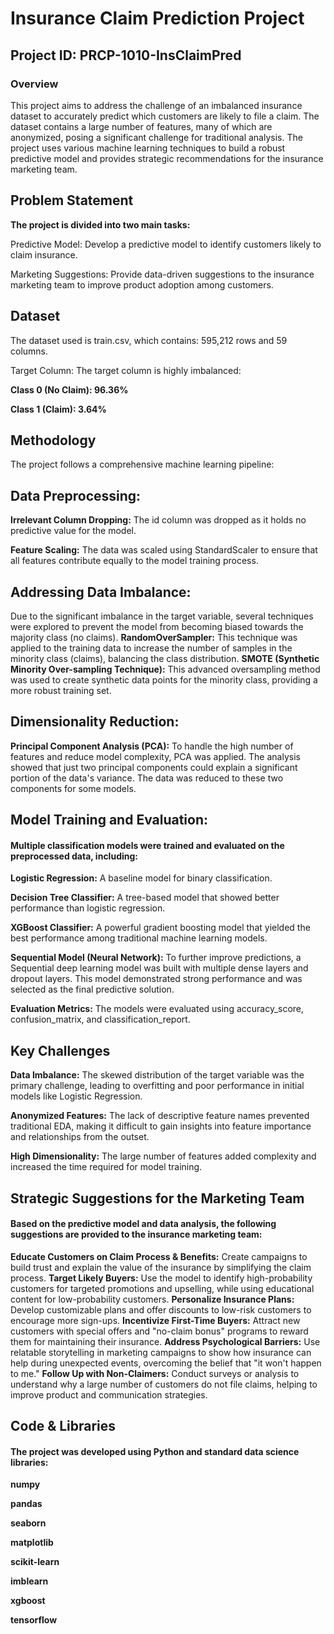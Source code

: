 # Insurance Claim Prediction Project

## Project ID: PRCP-1010-InsClaimPred

### Overview

This project aims to address the challenge of an imbalanced insurance dataset to accurately predict which customers are likely to file a claim. The dataset contains a large number of features, many of which are anonymized, posing a significant challenge for traditional analysis. The project uses various machine learning techniques to build a robust predictive model and provides strategic recommendations for the insurance marketing team.

## Problem Statement

**The project is divided into two main tasks:**

Predictive Model: Develop a predictive model to identify customers likely to claim insurance.

Marketing Suggestions: Provide data-driven suggestions to the insurance marketing team to improve product adoption among customers.

## Dataset

The dataset used is train.csv, which contains:
595,212 rows and 59 columns.

Target Column: The target column is highly imbalanced:

**Class 0 (No Claim): 96.36%**

**Class 1 (Claim): 3.64%**

## Methodology
The project follows a comprehensive machine learning pipeline:

## Data Preprocessing:

**Irrelevant Column Dropping:** The id column was dropped as it holds no predictive value for the model.

**Feature Scaling:** The data was scaled using StandardScaler to ensure that all features contribute equally to the model training process.

## Addressing Data Imbalance:

Due to the significant imbalance in the target variable, several techniques were explored to prevent the model from becoming biased towards the majority class (no claims).
**RandomOverSampler:** This technique was applied to the training data to increase the number of samples in the minority class (claims), balancing the class distribution.
**SMOTE (Synthetic Minority Over-sampling Technique):** This advanced oversampling method was used to create synthetic data points for the minority class, providing a more robust training set.

## Dimensionality Reduction:

**Principal Component Analysis (PCA):** To handle the high number of features and reduce model complexity, PCA was applied. The analysis showed that just two principal components could explain a significant portion of the data's variance. The data was reduced to these two components for some models.

## Model Training and Evaluation:

#### Multiple classification models were trained and evaluated on the preprocessed data, including:

**Logistic Regression:** A baseline model for binary classification.

**Decision Tree Classifier:** A tree-based model that showed better performance than logistic regression.

**XGBoost Classifier:** A powerful gradient boosting model that yielded the best performance among traditional machine learning models.

**Sequential Model (Neural Network):** To further improve predictions, a Sequential deep learning model was built with multiple dense layers and dropout layers. This model demonstrated strong performance and was selected as the final predictive solution.

**Evaluation Metrics:** The models were evaluated using accuracy_score, confusion_matrix, and classification_report.

## Key Challenges

**Data Imbalance:** The skewed distribution of the target variable was the primary challenge, leading to overfitting and poor performance in initial models like Logistic Regression.

**Anonymized Features:** The lack of descriptive feature names prevented traditional EDA, making it difficult to gain insights into feature importance and relationships from the outset.

**High Dimensionality:** The large number of features added complexity and increased the time required for model training.

## Strategic Suggestions for the Marketing Team

#### Based on the predictive model and data analysis, the following suggestions are provided to the insurance marketing team:

**Educate Customers on Claim Process & Benefits:** Create campaigns to build trust and explain the value of the insurance by simplifying the claim process.
**Target Likely Buyers:** Use the model to identify high-probability customers for targeted promotions and upselling, while using educational content for low-probability customers.
**Personalize Insurance Plans:** Develop customizable plans and offer discounts to low-risk customers to encourage more sign-ups.
**Incentivize First-Time Buyers:** Attract new customers with special offers and "no-claim bonus" programs to reward them for maintaining their insurance.
**Address Psychological Barriers:** Use relatable storytelling in marketing campaigns to show how insurance can help during unexpected events, overcoming the belief that "it won't happen to me."
**Follow Up with Non-Claimers:** Conduct surveys or analysis to understand why a large number of customers do not file claims, helping to improve product and communication strategies.

## Code & Libraries

#### The project was developed using Python and standard data science libraries:

**numpy**

**pandas**

**seaborn**

**matplotlib**

**scikit-learn**

**imblearn**

**xgboost**

**tensorflow**

